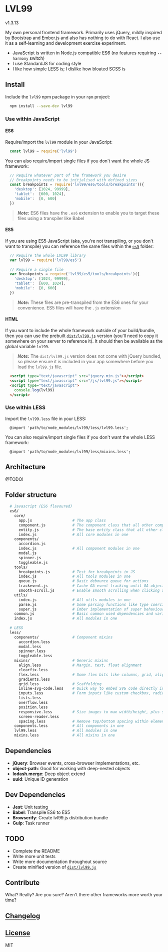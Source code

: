 # LVL99

v1.3.13

My own personal frontend framework. Primarily uses jQuery, mildly inspired by Bootstrap and Ember.js and also has
nothing to do with React. I also use it as a self-learning and development exercise experiment.

* JavaScript is written in Node.js compatible ES6 (no features requiring `--harmony` switch)
* I use StandardJS for coding style
* I like how simple LESS is; I dislike how bloated SCSS is


## Install

Include the `lvl99` npm package in your `npm` project: 

```bash
  npm install --save-dev lvl99
```


### Use within JavaScript

#### ES6

Require/import the `lvl99` module in your JavaScript:

```javascript
  const lvl99 = require('lvl99')
```

You can also require/import single files if you don't want the whole JS framework:

```javascript
  // Require whatever part of the framework you desire
  // Breakpoints needs to be initialised with defined sizes
  const breakpoints = require('lvl99/es6/tools/breakpoints')({
    'desktop': [1024, 99999],
    'tablet':  [600, 1024],
    'mobile':  [0, 600]
  })
```

> ***Note:*** ES6 files have the `.es6` extension to enable you to target these files using a transpiler like Babel


#### ES5

If you are using ES5 JavaScript (aka, you're not transpiling, or you don't want to transpile) you can reference the same
files within the [`es5`](es5) folder:

```javascript
  // Require the whole LVL99 library
  var lvl99 = require('lvl99/es5')
  
  // Require a single file
  var Breakpoints = require('lvl99/es5/tools/breakpoints')({
    'desktop': [1024, 99999],
    'tablet':  [600, 1024],
    'mobile':  [0, 600]
  })
```

> ***Note:*** These files are pre-transpiled from the ES6 ones for your convenience. ES5 files will have the `.js`
> extension


#### HTML

If you want to include the whole framework outside of your build/bundle, then you can use the prebuilt
[`dist/lvl99.js`](dist/lvl99.js) version (you'll need to copy it somewhere on your server to reference it). It should
then be available as the global variable `lvl99`. 

> ***Note:*** The `dist/lvl99.js` version does not come with jQuery bundled, so please ensure it is included in your
> app somewhere before you load the `lvl99.js` file.

```html
  <script type="text/javascript" src="jquery.min.js"></script>
  <script type="text/javascript" src="/js/lvl99.js"></script>
  <script type="text/javascript">
    console.log(lvl99)
  </script>
```


### Use within LESS

Import the `lvl99.less` file in your LESS:

```less
  @import 'path/to/node_modules/lvl99/less/lvl99.less';
```

You can also require/import single files if you don't want the whole LESS framework:

```less
  @import 'path/to/node_modules/lvl99/less/mixins.less';
```


## Architecture

@TODO!


## Folder structure

```bash
  # Javascript (ES6 flavoured)
  es6/
    core/
      app.js                  # The app class 
      component.js            # The component class that all other components inherit
      entity.js               # The base entity class that all other classes inherit from
      index.js                # All core modules in one
    components/
      accordion.js
      index.js                # All component modules in one
      modal.js
      spinner.js 
      toggleable.js 
    tools/
      breakpoints.js          # Test for breakpoints in JS
      index.js                # All tools modules in one
      queue.js                # Basic debounce queue for actions
      trackevent.js           # Cache GA event tracking until GA object loaded
      smooth-scroll.js        # Enable smooth scrolling when clicking anchor links
    utils/
      index.js                # All utils modules in one
      parse.js                # Some parsing functions like type coercion, etc.
      super.js                # Ember implementation of super behaviour
    common.js                 # Basic common used dependencies and variables
    index.js                  # All modules in one
    
  # LESS
  less/
    components/               # Component mixins
      accordion.less 
      modal.less
      spinner.less
      toggleable.less
    mixins/                   # Generic mixins
      align.less              # Margin, text, float alignment
      clearfix.less
      flex.less               # Some flex bits like columns, grid, alignment, etc.
      gradients.less
      grid.less               # Scaffolding
      inline-svg-code.less    # Quick way to embed SVG code directly in CSS
      inputs.less             # Form inputs like custom checkbox, radio, switch
      lists.less
      overflow.less
      position.less         
      responsive.less         # Size images to max width/height, plus show/hide elements based on breakpoints
      screen-reader.less
      spacing.less            # Remove top/bottom spacing within elements
    components.less           # All components in one
    lvl99.less                # All modules in one
    mixins.less               # All mixins in one
```


## Dependencies

* **jQuery**: Browser events, cross-browser implementations, etc.
* **object-path**: Good for working with deep-nested objects
* **lodash.merge**: Deep object extend
* **uuid**: Unique ID generation


## Dev Dependencies

* **Jest**: Unit testing
* **Babel**: Transpile ES6 to ES5
* **Browserify**: Create lvl99.js distribution bundle
* **Gulp**: Task runner


## TODO

* Complete the README
* Write more unit tests
* Write more documentation throughout source
* Create minified version of [`dist/lvl99.js`](dist/lvl99.js)


## Contribute

What? Really? Are you sure? Aren't there other frameworks more worth your time?


## [Changelog](CHANGELOG.md)

## [License](LICENSE.md)

MIT
